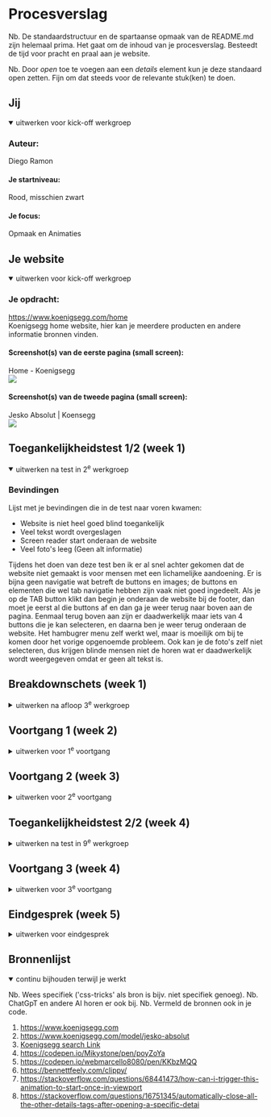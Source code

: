 # Procesverslag

Nb. De standaardstructuur en de spartaanse opmaak van de README.md zijn helemaal prima. Het gaat om de inhoud van je procesverslag. Besteedt de tijd voor pracht en praal aan je website.

Nb. Door *open* toe te voegen aan een *details* element kun je deze standaard open zetten. Fijn om dat steeds voor de relevante stuk(ken) te doen.





## Jij

<details open>
  <summary>uitwerken voor kick-off werkgroep</summary>

  ### Auteur:
  Diego Ramon

  #### Je startniveau:
  Rood, misschien zwart

  #### Je focus:
  Opmaak en Animaties
 
</details>





## Je website

<details open>
  <summary>uitwerken voor kick-off werkgroep</summary>

  ### Je opdracht:
  https://www.koenigsegg.com/home <br>
  Koenigsegg home website, hier kan je meerdere producten en andere informatie bronnen vinden.

  #### Screenshot(s) van de eerste pagina (small screen): 
  
  Home - Koenigsegg <br>
  <img src="readme-images/HomePage.png">

  #### Screenshot(s) van de tweede pagina (small screen):
  Jesko Absolut | Koensegg <br>
  <img src="readme-images/JeskoPage.png">
 
</details>



## Toegankelijkheidstest 1/2 (week 1)

<details open>
  <summary>uitwerken na test in 2<sup>e</sup> werkgroep</summary>

  ### Bevindingen
  Lijst met je bevindingen die in de test naar voren kwamen:
  <br>
  - Website is niet heel goed blind toegankelijk
  - Veel tekst wordt overgeslagen
  - Screen reader start onderaan de website
  - Veel foto's leeg (Geen alt informatie)

  Tijdens het doen van deze test ben ik er al snel achter gekomen dat de website niet gemaakt is voor mensen met een lichamelijke aandoening. Er is bijna geen navigatie wat betreft de buttons en images; de buttons en elementen die wel tab navigatie hebben zijn vaak niet goed ingedeelt. Als je op de TAB button klikt dan begin je onderaan de website bij de footer, dan moet je eerst al die buttons af en dan ga je weer terug naar boven aan de pagina. Eenmaal terug boven aan zijn er daadwerkelijk maar iets van 4 buttons die je kan selecteren, en daarna ben je weer terug onderaan de website.
  Het hambugrer menu zelf werkt wel, maar is moeilijk om bij te komen door het vorige opgenoemde probleem.
  Ook kan je de foto's zelf niet selecteren, dus krijgen blinde mensen niet de horen wat er daadwerkelijk wordt weergegeven omdat er geen alt tekst is.
</details>



## Breakdownschets (week 1)

<details>
  <summary>uitwerken na afloop 3<sup>e</sup> werkgroep</summary>

  ### de hele pagina: 
  <img src="readme-images/P1Section1.png">
  <br>
  <img src="readme-images/P1Section2.png">
  <br>
  <img src="readme-images/P2Section1.png">
  <br>
  <img src="readme-images/P2Section2.png">
  <br>
  <img src="readme-images/P2Section3.png">
  

  ### dynamisch deel (bijv menu): 
  <img src="readme-images/MenuDynamisch.png">

  ### wellicht nog een dynamisch deel (bijv filter): 
  <img src="readme-images/HeaderDynamisch.png">
  <br>
  Ik heb voor de eerste paar schetsen de meest belangrijke onderdelen uitgewerkt die niet vaak worden herhaalt of uniek van zichzelf zijn op de pagina's die ik heb uitgekozen. Ik heb van de eerst pagina twee screenshots uitgewerkt waar je duidelijk kan zien welke elementen waar worden gebruikt. De eerste foto is de aller erste section die je krijgt te zien als je de website net bezoekt, dit bestaat uit een logo, menu, een h1 en een button. Daarna krijg je de tweede section te zien op de tweede foto, en dit zijn showcases van autos met button die lijden naar andere fotos en buttons van auto's.
  Voor de tweede pagina heb ik drie screenshots uitgewerkt die alle drie uniek zijn. De eerste foto is van de aller eerste section van die pagina, dit is wat je als eerst krijgt te zien als je deze pagina bezoekt. Daarna de tweede section, dit is voornamelijk tekst en informatie, en de derde seciton is een foto met een h2
</details>





## Voortgang 1 (week 2)

<details>
  <summary>uitwerken voor 1<sup>e</sup> voortgang</summary>

  ### Stand van zaken
  hier dit ging goed & dit was lastig (neem ook screenshots op van delen van je website en code)

  Ik vond dat het programmeren en bedenken van code zelf zeer goed ging, ik had weinig problemen tot nu toe en kon alles vrij makkelijk doen, mijn opbouw van de website gaat ook zeer snel en heeft op dit moment een zeer goede snelheid waar ik blij mee ben. Ook vind ik dat het programmeren met grid heel goed is gegaan. Door het grid systeem is de hele website bouwen 100x makkelijker geworden.
  <br>
  ### Grid Sections
  <img src="readme-images/GridSection.png">

  ### Header Code
  <img src="readme-images/HeaderCode.png">

  ### Javascript for Hamburger Menu
  <img src="readme-images/MenuJavascript.png">

  ### Agenda voor meeting
  samen met je groepje opstellen

  | Diego          | Chanel             | Yasmine        | -                |
  | ---            | ---                | ---            | ---              |
  | Hamburger menu | Headings           | algemene check | ---              |
  | headings       | Opmaak             | ...            | ---              |
  | ...            | Algemeen check     | ...            | ...              |


  ### Verslag van meeting
  hier na afloop snel de uitkomsten van de meeting vastleggen

  - Let voornamelij op de heading types
  - Alt tekst
  - Hamburger menu maken
<br>
In het algemeen zag de website er al zeer goed uit en was Ivo zeer blijh met de progressie, hij vond wel dat de github read.me er best leeg uitzag en vond da tik  er meer an moet zitten. Verder moet ik in het vervolg beter opletten op welke headings ik gebruik. Nu heb ik meerdere h2's of h3's op verkeerde volgorde staan terwijl er een duidelijke hierarchie is voor deze elementen. Ook kreeg ik antwoord op mijn vraag wat betreft de hamburger menu's, maar dit kan ik gewoon maken zonder problemen.

</details>





## Voortgang 2 (week 3)

<details>
  <summary>uitwerken voor 2<sup>e</sup> voortgang</summary>

  ### Stand van zaken
  hier dit ging goed & dit was lastig (neem ook screenshots op van delen van je website en code)
  Tot nu toe verloopt het coderen van mijn hele websites verassend soepel, ik heb nog geen problemen gehad en alles verloopt precies zoals ik wil. Ik heb het wel druk, dus het tempo is minder hoog dan gewilt, maar de progressie gaat goed en zoals het nu verloopt hebben de student-assistenten er vol vertrouwen in dat ik het haal.

  ### Agenda voor meeting
  samen met je groepje opstellen

  | Diego          | Chanel             | Yasmine        | -                |
  | ---            | ---                | ---            | ---              |
  | Animaties      | Headings           | algemene check | ---              |
  | ...            | Opmaak             | ...            | ---              |
  | ...            | Algemeen check     | ...            | ...              |


  ### Verslag van meeting
  hier na afloop snel de uitkomsten van de meeting vastleggen

  - Tips over animaties gekregen.
  - Code goed gekeurd

</details>





## Toegankelijkheidstest 2/2 (week 4)

<details>
  <summary>uitwerken na test in 9<sup>e</sup> werkgroep</summary>
  
  ### Bevindingen
  Lijst met je bevindingen die in de test naar voren kwamen:
  <br>
  - Ik heb mijn website goed verwerkt wat betreft toegankelijkheid.
  - Er missen hier en daar nog een paar elementen maar alles loopt goed bij (Er missen een paar buttons)
  - Ik kon niet de hele checklist afvinken omdat de pagina's die ik heb gekozen niet alle elementen bevatten die ik moet uittesten (Videos, gifs, etc.)
  - Alt teksten zijn wel aanwezig.
  - Ik heb een logische volgorde toegevoegd aan mijn buttons, op de originele pagina begint de screenreader onderaan.
<br>

Omdat ik vorige keer de originele website heb getest wist ik wel waar ik naar toe moest werken. Er moesten veel verbeteringen worden gemaakt wat betreft de toegankelijkheid. Buttons hadden een verkeerde volgorde en startte onderaan, en sommige buttons werden helemaal niet geselecteerd. Dit is allemaal gefixed op mijn website. Ook heeft elke foto nu een alt tekst; dit was ook iets dat de originele pagina niet had.
Het hamburger menu kan je nu ook openen door midden van de TAB button, en in de hamburger menu kan je nu ook weer weg navigeren.
De tweede pagina had eigenlijk de zelfde problemen en deze zijn ook opgelost.
</details>





## Voortgang 3 (week 4)

<details>
  <summary>uitwerken voor 3<sup>e</sup> voortgang</summary>

  ### Stand van zaken
  hier dit ging goed & dit was lastig (neem ook screenshots op van delen van je website en code)


  ### Agenda voor meeting
  samen met je groepje opstellen

  | student 1      | student 2          | student 3    | student 4        |
  | ---            | ---                | ---          | ---              |
  | dit bespreken  | en dit             | en ik dit    | en dan ik dat    |
  | en dat ook nog | dit als er tijd is | nog een punt | dit wil ik zeker |
  | ...            | ...                | ...          | ...              |


  ### Verslag van meeting
  hier na afloop snel de uitkomsten van de meeting vastleggen

  - punt 1
  - punt 2
  - nog een punt
  - ...

</details>





## Eindgesprek (week 5)

<details>
  <summary>uitwerken voor eindgesprek</summary>

  ### Je uitkomst - karakteristiek screenshots:
  <img src="readme-images/dummy-plaatje.jpg" width="375px" alt="uitomst opdracht 1">


  ### Dit ging goed/Heb ik geleerd: 
  Korte omschrijving met plaatjes

  <img src="readme-images/dummy-plaatje.jpg" width="375px" alt="top">


  ### Dit was lastig/Is niet gelukt:
  Korte omschrijving met plaatjes

  <img src="readme-images/dummy-plaatje.jpg" width="375px" alt="bummer">
</details>





## Bronnenlijst

<details open>
  <summary>continu bijhouden terwijl je werkt</summary>

  Nb. Wees specifiek ('css-tricks' als bron is bijv. niet specifiek genoeg). 
  Nb. ChatGpT en andere AI horen er ook bij.
  Nb. Vermeld de bronnen ook in je code.

  1. https://www.koenigsegg.com
  2. https://www.koenigsegg.com/model/jesko-absolut
  3. [Koenigsegg search Link](https://www.google.com/search?q=koenigsegg&client=opera-gx&hs=0F3&sca_esv=24731a508b288d28&sca_upv=1&sxsrf=ADLYWIKtnU6MareJp1gvp1XBgV5XtMP8JA%3A1725648579442&ei=w07bZtDJGoCJ9u8Pz9zVuAE&oq=koe&gs_lp=Egxnd3Mtd2l6LXNlcnAiA2tvZSoCCAEyChAjGIAEGCcYigUyChAjGIAEGCcYigUyChAAGIAEGEMYigUyChAAGIAEGEMYigUyEBAAGIAEGLEDGEMYgwEYigUyEBAAGIAEGLEDGEMYgwEYigUyExAuGIAEGLEDGNEDGEMYxwEYigUyChAAGIAEGEMYigUyCxAAGIAEGLEDGIMBMgsQABiABBixAxiDAUjmClAAWI4CcAB4AJABAJgBQqABtgGqAQEzuAEDyAEA-AEBmAIDoALAAcICBBAjGCfCAhEQLhiABBixAxjRAxiDARjHAcICCBAAGIAEGLEDwgIFEAAYgATCAg4QABiABBixAxiDARiKBZgDAJIHATOgB_si&sclient=gws-wiz-serp)
  4. https://codepen.io/Mikystone/pen/poyZoYa
  5. https://codepen.io/webmarcello8080/pen/KKbzMQQ
  6. https://bennettfeely.com/clippy/
  7. https://stackoverflow.com/questions/68441473/how-can-i-trigger-this-animation-to-start-once-in-viewport
  8. https://stackoverflow.com/questions/16751345/automatically-close-all-the-other-details-tags-after-opening-a-specific-detai

</details>
